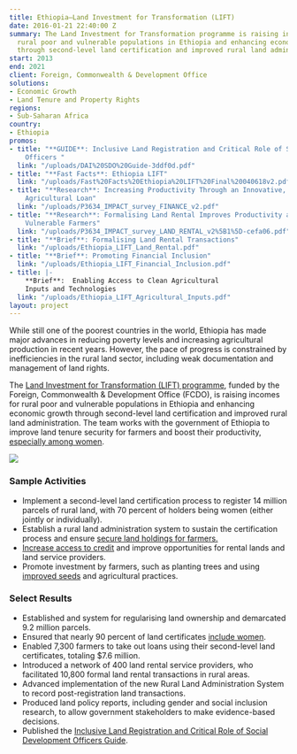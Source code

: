 ```yaml
---
title: Ethiopia—Land Investment for Transformation (LIFT)
date: 2016-01-21 22:40:00 Z
summary: The Land Investment for Transformation programme is raising incomes for the
  rural poor and vulnerable populations in Ethiopia and enhancing economic growth
  through second-level land certification and improved rural land administration.
start: 2013
end: 2021
client: Foreign, Commonwealth & Development Office
solutions:
- Economic Growth
- Land Tenure and Property Rights
regions:
- Sub-Saharan Africa
country:
- Ethiopia
promos:
- title: "**GUIDE**: Inclusive Land Registration and Critical Role of Social Development
    Officers "
  link: "/uploads/DAI%20SDO%20Guide-3ddf0d.pdf"
- title: "**Fast Facts**: Ethiopia LIFT"
  link: "/uploads/Fast%20Facts%20Ethiopia%20LIFT%20Final%20040618v2.pdf"
- title: "**Research**: Increasing Productivity Through an Innovative, Individual-based
    Agricultural Loan"
  link: "/uploads/P3634_IMPACT_survey_FINANCE_v2.pdf"
- title: "**Research**: Formalising Land Rental Improves Productivity and Benefits
    Vulnerable Farmers"
  link: "/uploads/P3634_IMPACT_survey_LAND_RENTAL_v2%5B1%5D-cefa06.pdf"
- title: "**Brief**: Formalising Land Rental Transactions"
  link: "/uploads/Ethiopia_LIFT_Land_Rental.pdf"
- title: "**Brief**: Promoting Financial Inclusion"
  link: "/uploads/Ethiopia_LIFT_Financial_Inclusion.pdf"
- title: |-
    **Brief**:  Enabling Access to Clean Agricultural
    Inputs and Technologies
  link: "/uploads/Ethiopia_LIFT_Agricultural_Inputs.pdf"
layout: project
---
```


While still one of the poorest countries in the world, Ethiopia has made major advances in reducing poverty levels and increasing agricultural production in recent years. However, the pace of progress is constrained by inefficiencies in the rural land sector, including weak documentation and management of land rights.

The [Land Investment for Transformation (LIFT) programme](https://liftethiopia.com/), funded by the Foreign, Commonwealth & Development Office (FCDO), is raising incomes for rural poor and vulnerable populations in Ethiopia and enhancing economic growth through second-level land certification and improved rural land administration. The team works with the government of Ethiopia to improve land tenure security for farmers and boost their productivity, [especially among women](http://dai-global-developments.com/articles/womens-land-rights-and-the-problem-of-polygamy-a-proposal-in-ethiopia).

![](https://assetify-dai.com/projects/Liftnew.jpg)

### Sample Activities

* Implement a second-level land certification process to register 14 million parcels of rural land, with 70 percent of holders being women (either jointly or individually).
* Establish a rural land administration system to sustain the certification process and ensure [secure land holdings for farmers.](http://www.seepnetwork.org/blog/improved-land-security-promotes-financial-inclusion-ethiopian-farmers)
* [Increase access to credit](https://beamexchange.org/community/blogs/2017/11/13/land-tenure-security-financial-inclusion/) and improve opportunities for rental lands and land service providers.
* Promote investment by farmers, such as planting trees and using [improved seeds](http://dai-global-developments.com/articles/four-recommendations-for-strengthening-seed-systems/) and agricultural practices.

### Select Results

* Established and system for regularising land ownership and demarcated 9.2 million parcels.
* Ensured that nearly 90 percent of land certificates [include women](https://dai-global-developments.com/articles/lift-ensuring-women-and-vulnerable-groups-reap-full-benefits-of-land-certification-in-ethiopia).
* Enabled 7,300 farmers to take out loans using their second-level land certificates, totaling $7.6 million.
* Introduced a network of 400 land rental service providers, who facilitated 10,800 formal land rental transactions in rural areas.
* Advanced implementation of the new Rural Land Administration System to record post-registration land transactions.
* Produced land policy reports, including gender and social inclusion research, to allow government stakeholders to make evidence-based decisions.
* Published the [Inclusive Land Registration and Critical Role of Social Development Officers Guide](/uploads/DAI%20SDO%20Guide-3ddf0d.pdf).